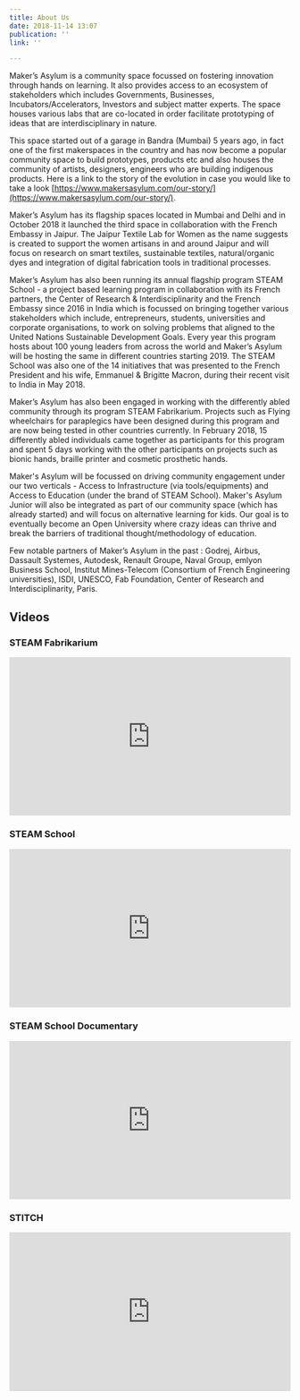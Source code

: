 ```yaml
---
title: About Us
date: 2018-11-14 13:07
publication: ''
link: ''

---
```

Maker’s Asylum is a community space focussed on fostering innovation through hands on learning. It also provides access to an ecosystem of stakeholders which includes Governments, Businesses, Incubators/Accelerators, Investors and subject matter experts. The space houses various labs that are co-located in order facilitate prototyping of ideas that are interdisciplinary in nature.

This ​space started out of a garage in Bandra (Mumbai) 5 years ago, in fact one of the first makerspaces in the country and has now become a popular community space to build prototypes, products etc and also houses the community of artists, designers, engineers who are building indigenous products. Here is a link to the story of the evolution in case you would like to take a look ​[https://www.makersasylum.com/our-story/​](https://www.makersasylum.com/our-story/​).

Maker’s Asylum has its ​flagship spaces located in ​Mumbai and Delhi and in October 2018 it launched the third space in ​collaboration with the French Embassy in Jaipur​​. The Jaipur Textile Lab for Women as the name suggests is created to support the women artisans in and around Jaipur and will focus on research on smart textiles, sustainable textiles, natural/organic dyes and integration of digital fabrication tools in traditional processes.

Maker’s Asylum has also been running its ​annual flagship program STEAM School - a ​project based learning program in collaboration with its French partners, the ​Center of Research & Interdisciplinarity and the French Embassy since 2016 in India which is focussed on bringing together various stakeholders which include, entrepreneurs, students, universities and corporate organisations, to work on solving problems that aligned to the ​United Nations Sustainable Development Goals. Every year this program hosts about 100 young leaders from across the world and Maker’s Asylum will be hosting the same in different countries starting 2019. The STEAM School was also one of the 14 initiatives that was presented to the French President and his wife​​, Emmanuel & Brigitte Macron, during their recent visit to India in May 2018.

Maker’s Asylum has also been engaged in working with the differently abled community through its program STEAM Fabrikarium​​. Projects such as Flying wheelchairs for paraplegics have been designed during this program and are now being tested in other countries currently. In February 2018, 15 differently abled individuals came together as participants for this program and spent 5 days working with the other participants on projects such as bionic hands, braille printer and cosmetic prosthetic hands.

Maker's Asylum will be focussed on driving community engagement under our two verticals - Access to Infrastructure (via tools/equipments) and Access to Education (under the brand of STEAM School). Maker's Asylum Junior will also be integrated as part of our community space (which has already started) and will focus on alternative learning for kids. Our goal is to eventually become an Open University where crazy ideas can thrive and break the barriers of traditional thought/methodology of education.

Few notable partners of Maker’s Asylum in the past : Godrej, Airbus, Dassault Systemes, Autodesk, Renault Groupe, Naval Group, emlyon Business School, Institut Mines-Telecom (Consortium of French Engineering universities), ISDI, UNESCO, Fab Foundation, Center of Research and Interdisciplinarity, Paris.

## Videos

### ​STEAM Fabrikarium

<style>.embed-container { position: relative; padding-bottom: 56.25%; height: 0; overflow: hidden; max-width: 100%; } .embed-container iframe, .embed-container object, .embed-container embed { position: absolute; top: 0; left: 0; width: 100%; height: 100%; }</style><div class='embed-container'><iframe src='https://www.youtube.com/embed/0XNo7CGpvLo' frameborder='0' allowfullscreen></iframe></div>

### ​STEAM School

<style>.embed-container { position: relative; padding-bottom: 56.25%; height: 0; overflow: hidden; max-width: 100%; } .embed-container iframe, .embed-container object, .embed-container embed { position: absolute; top: 0; left: 0; width: 100%; height: 100%; }</style><div class='embed-container'><iframe src='https://www.youtube.com/embed/MyuoBraNCAQ' frameborder='0' allowfullscreen></iframe></div>

### ​STEAM School Documentary

<style>.embed-container { position: relative; padding-bottom: 56.25%; height: 0; overflow: hidden; max-width: 100%; } .embed-container iframe, .embed-container object, .embed-container embed { position: absolute; top: 0; left: 0; width: 100%; height: 100%; }</style><div class='embed-container'><iframe src='https://www.youtube.com/embed/_cgSFmtqUb4' frameborder='0' allowfullscreen></iframe></div>

### ​STITCH

<style>.embed-container { position: relative; padding-bottom: 56.25%; height: 0; overflow: hidden; max-width: 100%; } .embed-container iframe, .embed-container object, .embed-container embed { position: absolute; top: 0; left: 0; width: 100%; height: 100%; }</style><div class='embed-container'><iframe src='https://www.youtube.com/embed/qDjQO9XQWfY' frameborder='0' allowfullscreen></iframe></div>